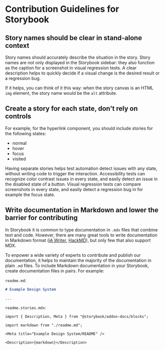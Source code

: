 <!--
@license EUPL-1.2
Copyright (c) 2021 Robbert Broersma
-->

# Contribution Guidelines for Storybook

## Story names should be clear in stand-alone context

Story names should accurately describe the situation in the story. Story names are not only displayed in the Storybook sidebar: they also function as the caption for a screenshot in visual regression tests. A clear description helps to quickly decide if a visual change is the desired result or a regression bug.

If it helps, you can think of it this way: when the story canvas is an HTML `img` element, the story name would be the `alt` attribute.

## Create a story for each state, don't rely on controls

For example, for the hyperlink component, you should include stories for the following states:

- normal
- hover
- focus
- visited

Having separate stories helps test automation detect issues with any state, without writing code to trigger the interaction. Accessibility tests can recognize color contrast issues in every state, and easily detect an issue in the disabled state of a button. Visual regression tests can compare screenshots in every state, and easily detect a regression bug in for example the focus state.

## Write documentation in Markdown and lower the barrier for contributing

In Storybook it is common to type documentation in `.mdx` files that combine text and code. However, there are many great tools to write documentation in Markdown format ([iA Writer](https://ia.net/writer), [HackMD](https://hackmd.io)), but only few that also support MDX.

To enpower a wide variety of experts to contribute and publish our documentation, it helps to maintain the majority of the documentation in plain `.md` files. To include Markdown documentation in your Storybook, create documentation files in pairs. For example:

`readme.md`:

```md
# Example Design System

...
```

`readme.stories.mdx`:

```mdx
import { Description, Meta } from "@storybook/addon-docs/blocks";

import markdown from "./readme.md";

<Meta title="Example Design System/README" />

<Description>{markdown}</Description>
```
